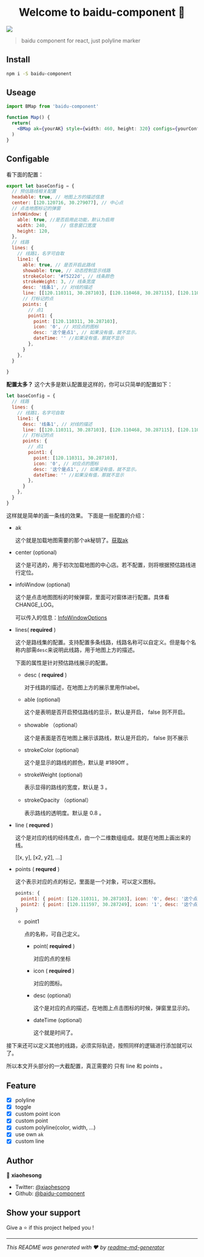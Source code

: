 <h1 align="center">Welcome to baidu-component 👋</h1>
<p>
  <img src="https://img.shields.io/badge/version-2.0.0-blue.svg?cacheSeconds=2592000" />
</p>

> baidu component for react, just polyline marker

## Install

```sh
npm i -S baidu-component
```

## Useage
```jsx
import BMap from 'baidu-component'

function Map() {
  return(
    <BMap ak={yourAK} style={width: 460, height: 320} configs={yourConfigs} />
  )
}
```

## Configable

看下面的配置：

```js
export let baseConfig = {
  // 预估路线相关配置
  headable: true, // 地图上方的描述信息
  center: [120.120716, 30.279077], // 中心点
  // 点击地图标记的弹窗
  infoWindow: {
    able: true, //是否启用此功能，默认为启用
    width: 240,     // 信息窗口宽度
    height: 120,
  },
  // 线路
  lines: {
    // 线路1，名字可自取
    line1: {
      able: true, // 是否开启此路线
      showable: true, // 动态控制显示线路
      strokeColor: '#f5222d', // 线条颜色
      strokeWeight: 3, // 线条宽度
      desc: '线条1', // 对线的描述
      line: [[120.110311, 30.287103], [120.110468, 30.287115], [120.110662, 30.287127], [120.111029, 30.287139], [120.111597, 30.287249]], // 坐标点连成的线
      // 打标记的点
      points: {
        // 点1
        point1: { 
          point: [120.110311, 30.287103], 
          icon: '0', // 对应点的图标
          desc: '这个是点1', // 如果没有值，就不显示。
          dateTime: '' //如果没有值，那就不显示 
        },
      }
    },
  }
  
}
```

**配置太多？** 这个大多是默认配置是这样的，你可以只简单的配置如下：

```js
let baseConfig = {
  // 线路
  lines: {
    // 线路1，名字可自取
    line1: {
      desc: '线条1', // 对线的描述
      line: [[120.110311, 30.287103], [120.110468, 30.287115], [120.110662, 30.287127], [120.111029, 30.287139], [120.111597, 30.287249]], // 坐标点连成的线
      // 打标记的点
      points: {
        // 点1
        point1: { 
          point: [120.110311, 30.287103], 
          icon: '0', // 对应点的图标
          desc: '这个是点1', // 如果没有值，就不显示。
          dateTime: '' //如果没有值，那就不显示 
        },
      }
    },
  }
}
```

这样就是简单的画一条线的效果。 下面是一些配置的介绍：
- ak

  这个就是加载地图需要的那个ak秘钥了。[获取ak](https://lbsyun.baidu.com/index.php?title=jspopular3.0/guide/getkey)

- center (optional)
  
  这个是可选的，用于初次加载地图的中心店。若不配置，则将根据预估路线进行定位。

- infoWindow (optional)

  这个是点击地图图标的时候弹窗，里面可对窗体进行配置。具体看CHANGE_LOG。

  可以传入的信息：[InfoWindowOptions](http://lbsyun.baidu.com/cms/jsapi/reference/jsapi_reference_3_0.html#a3b8)

- lines( **required** )

  这个是路线集的配置。支持配置多条线路，线路名称可以自定义。但是每个名称内部需`desc`来说明此线路，用于地图上方的描述。

  下面的属性是针对预估路线展示的配置。

  - desc ( **required** )
  
    对于线路的描述，在地图上方的展示里用作label。

  - able (optional)
  
    这个是表明是否开启预估路线的显示，默认是开启， false 则不开启。

  - showable （optional）

    这个是表面是否在地图上展示该路线，默认是开启的， false 则不展示

  - strokeColor (optional)

    这个是显示的路线的颜色，默认是 #1890ff 。

  - strokeWeight (optional)

    表示显得的路线的宽度，默认是 3 。

  - strokeOpacity （optional）
  
    表示路线的透明度。默认是 0.8 。 

- line ( **requred** )

  这个是对应的线的经纬度点，由一个二维数组组成。就是在地图上画出来的线。

  [[x, y], [x2, y2], ...]

- points ( **requred** )

  这个表示对应的点的标记，里面是一个对象，可以定义图标。

  ```js
  points: {
    point1: { point: [120.110311, 30.287103], icon: '0', desc: '这个点是p1', dateTime: '2019-06-30 19:28:23' },
    point2: { point: [120.111597, 30.287249], icon: '1', desc: '这个点是p2', dateTime: '2019-06-30 19:38:23' }
  }
  ```
  - point1

    点的名称，可自己定义。

    - point( **required** )
      
      对应的点的坐标

    - icon ( **required** )
      
      对应的图标。

    - desc (optional)

      这个是对应的点的描述，在地图上点击图标的时候，弹窗里显示的。
    
    - dateTime (optional)

      这个就是时间了。

接下来还可以定义其他的线路，必须实际轨迹，按照同样的逻辑进行添加就可以了。

所以本文开头部分的一大截配置，真正需要的 只有 line 和 points 。

## Feature

- [x] polyline
- [x] toggle
- [x] custom point icon
- [x] custom point
- [x] custom polyline(color, width, ...)
- [x] use own `ak`
- [x] custom line

## Author

👤 **xiaohesong**

* Twitter: [@xiaohesong](https://twitter.com/xiaohesong)
* Github: [@baidu-component](https://github.com/baidu-component)

## Show your support

Give a ⭐️ if this project helped you !

***
_This README was generated with ❤️ by [readme-md-generator](https://github.com/kefranabg/readme-md-generator)_
